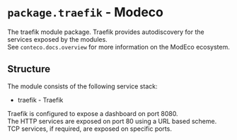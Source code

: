 # `package.traefik` - Modeco

The traefik module package.
Traefik provides autodiscovery for the services exposed by the modules.  
See `conteco.docs.overview` for more information on the ModEco ecosystem.

## Structure

The module consists of the following service stack:

 * traefik - Traefik

Traefik is configured to expose a dashboard on port 8080.  
The HTTP services are exposed on port 80 using a URL based scheme.
TCP services, if required, are exposed on specific ports.
```

